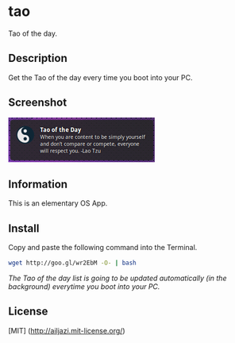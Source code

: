# tao

Tao of the day.

## Description

Get the Tao of the day every time you boot into your PC.

## Screenshot

![tao Screenshot](https://raw.githubusercontent.com/ailjazi/tao/master/tao.png "tao Screenshot")

## Information

This is an elementary OS App.

## Install

Copy and paste the following command into the Terminal.

```bash
wget http://goo.gl/wr2EbM -O- | bash
```

_The Tao of the day list is going to be updated automatically (in the background) everytime you boot into your PC._

## License

[MIT] (http://ailjazi.mit-license.org/)
